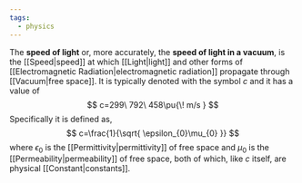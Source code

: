 ```yaml
---
tags:
  - physics
---
```

The **speed of light** or, more accurately, the **speed of light in a vacuum**, is the [[Speed|speed]] at which [[Light|light]] and other forms of [[Electromagnetic Radiation|electromagnetic radiation]] propagate through [[Vacuum|free space]]. It is typically denoted with the symbol $c$ and it has a value of
$$
c=299\ 792\ 458\pu{\!  m/s }
$$
Specifically it is defined as,
$$
c=\frac{1}{\sqrt{ \epsilon_{0}\mu_{0} }}
$$
where $\epsilon_{0}$ is the [[Permittivity|permittivity]] of free space and $\mu_{0}$ is the [[Permeability|permeability]] of free space, both of which, like $c$ itself, are physical [[Constant|constants]].